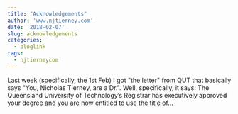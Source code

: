 ```yaml
---
title: "Acknowledgements"
author: 'www.njtierney.com'
date: '2018-02-07'
slug: acknowledgements
categories:
  - bloglink
tags:
  - njtierneycom
---
```


Last week (specifically, the 1st Feb) I got "the letter" from QUT that basically says "You, Nicholas Tierney, are a Dr.". Well, specifically, it says: The Queensland University of Technology’s Registrar has executively approved your degree and you are now entitled to use the title of[... <i class="fas fa-external-link-alt"></i>](https://www.njtierney.com/post/2018/02/07/acknowledgements/)

